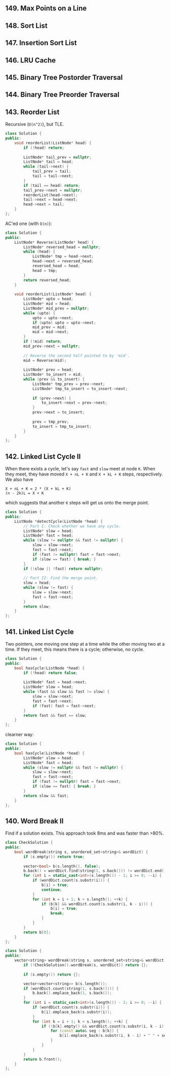 ## 149. Max Points on a Line 
## 148. Sort List
## 147. Insertion Sort List
## 146. LRU Cache
## 145. Binary Tree Postorder Traversal
## 144. Binary Tree Preorder Traversal 
## 143. Reorder List 

Recursive (`O(n^2)`), but TLE.

```cpp
class Solution {
public:
    void reorderList(ListNode* head) {
        if (!head) return;
        
        ListNode* tail_prev = nullptr;
        ListNode* tail = head;
        while (tail->next) {
            tail_prev = tail;
            tail = tail->next;
        }
        if (tail == head) return;
        tail_prev->next = nullptr;
        reorderList(head->next);
        tail->next = head->next;
        head->next = tail;
    }
};
```

AC'ed one (with `O(n)`):
```cpp
class Solution {
public:
    ListNode* Reverse(ListNode* head) {
        ListNode* reversed_head = nullptr;
        while (head) {
            ListNode* tmp = head->next;
            head->next = reversed_head;
            reversed_head = head;
            head = tmp;
        }
        return reversed_head;
    }
    
    void reorderList(ListNode* head) {
        ListNode* upto = head;
        ListNode* mid = head;
        ListNode* mid_prev = nullptr;
        while (upto) {
            upto = upto->next;
            if (upto) upto = upto->next;
            mid_prev = mid;
            mid = mid->next;
        }
        if (!mid) return;
        mid_prev->next = nullptr;
        
        // Reverse the second half pointed to by 'mid'.
        mid = Reverse(mid);
        
        ListNode* prev = head;
        ListNode* to_insert = mid;
        while (prev && to_insert) {
            ListNode* tmp_prev = prev->next;
            ListNode* tmp_to_insert = to_insert->next;
            
            if (prev->next) {
                to_insert->next = prev->next;
            }
            prev->next = to_insert;
            
            prev = tmp_prev;
            to_insert = tmp_to_insert;
        }
    }
};
```

## 142. Linked List Cycle II 

When there exists a cycle, let's say `fast` and `slow` meet
at node `K`. When they meet, they have moved `X + nL + K` and
`X + kL + K` steps, respectively. We also have

```
X + nL + K = 2 * (X + kL + K)
(n - 2k)L = X + K
```
which suggests that another `K` steps will get us onto the
merge point.

```cpp
class Solution {
public:
    ListNode *detectCycle(ListNode *head) {
        // Part I: Check whether we have any cycle.
        ListNode* slow = head;
        ListNode* fast = head;
        while (slow != nullptr && fast != nullptr) {
            slow = slow->next;
            fast = fast->next;
            if (fast != nullptr) fast = fast->next;
            if (slow == fast) { break; }
        }
        if (!slow || !fast) return nullptr;
        
        // Part II: Find the merge point.
        slow = head;
        while (slow != fast) {
            slow = slow->next;
            fast = fast->next;
        }
        return slow;
    }
};
```

## 141. Linked List Cycle

Two pointers, one moving one step at a time while the other moving two at a time.
If they meet, this means there is a cycle; otherwise, no cycle.

```cpp
class Solution {
public:
    bool hasCycle(ListNode *head) {
        if (!head) return false;
        
        ListNode* fast = head->next;
        ListNode* slow = head;
        while (fast && slow && fast != slow) {
            slow = slow->next;
            fast = fast->next;
            if (fast) fast = fast->next;
        }
        return fast && fast == slow;
    }
};
```

clearner way:

```cpp
class Solution {
public:
    bool hasCycle(ListNode *head) {
        ListNode* slow = head;
        ListNode* fast = head;
        while (slow != nullptr && fast != nullptr) {
            slow = slow->next;
            fast = fast->next;
            if (fast != nullptr) fast = fast->next;
            if (slow == fast) { break; }
        }
        return slow && fast;
    }
};
```

## 140. Word Break II

Find if a solution exists. This approach took 8ms and was faster than >80%.

```cpp
class CheckSolution {
public:
    bool wordBreak(string s, unordered_set<string>& wordDict) {
        if (s.empty()) return true;
        
        vector<bool> b(s.length(), false);
        b.back() = wordDict.find(string(1, s.back())) != wordDict.end();
        for (int i = static_cast<int>(s.length()) - 1; i >= 0; --i) {
            if (wordDict.count(s.substr(i))) {
                b[i] = true;
                continue;
            }
            for (int k = i + 1; k < s.length(); ++k) {
                if (b[k] && wordDict.count(s.substr(i, k - i))) {
                    b[i] = true;
                    break;
                }
            }
        }
        return b[0];
    }
};

class Solution {
public:
    vector<string> wordBreak(string s, unordered_set<string>& wordDict) {
        if (!CheckSolution().wordBreak(s, wordDict)) return {};
        
        if (s.empty()) return {};

        vector<vector<string>> b(s.length());
        if (wordDict.count(string(1, s.back()))) {
            b.back().emplace_back(1, s.back());
        }
        for (int i = static_cast<int>(s.length()) - 2; i >= 0; --i) {
            if (wordDict.count(s.substr(i))) {
                b[i].emplace_back(s.substr(i));
            }
            for (int k = i + 1; k < s.length(); ++k) {
                if (!b[k].empty() && wordDict.count(s.substr(i, k - i))) {
                    for (const auto& seg : b[k]) {
                        b[i].emplace_back(s.substr(i, k - i) + " " + seg);
                    }
                }
            }
        }
        return b.front();
    }
};
```
